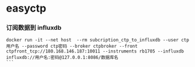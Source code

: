 # easyctp

### 订阅数据到 influxdb

````shell
docker run -it --net host  --rm subcription_ctp_to_influxdb --user ctp用户名 --password ctp密码 --broker ctpbroker --front ctpfront_tcp://180.168.146.187:10011 --instruments rb1705 --influxdb influxdb://用户名:密码@127.0.0.1:8086/数据库名
```